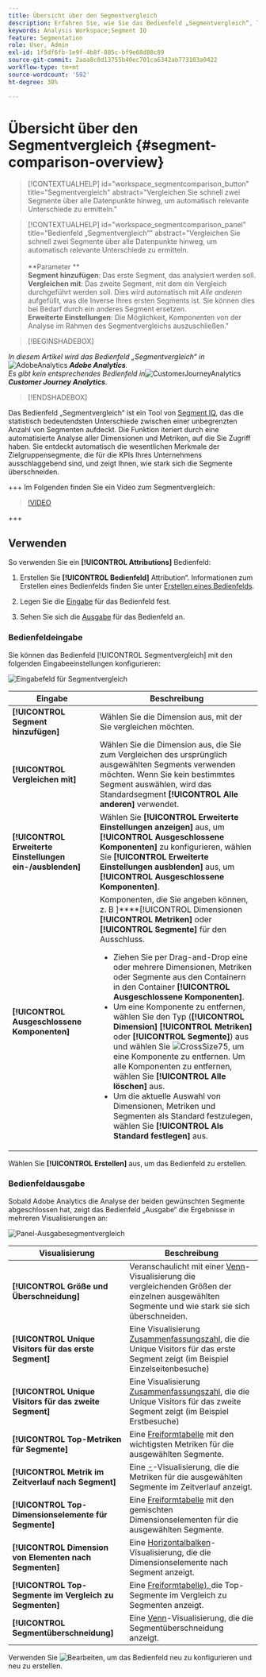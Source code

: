 ```yaml
---
title: Übersicht über den Segmentvergleich
description: Erfahren Sie, wie Sie das Bedienfeld „Segmentvergleich“, Teil von Segment IQ in Analysis Workspace, verwenden.
keywords: Analysis Workspace;Segment IQ
feature: Segmentation
role: User, Admin
exl-id: 1f5df6fb-1e9f-4b8f-885c-bf9e68d88c89
source-git-commit: 2aaa8c0d13755b40ec701ca6342ab773103a0422
workflow-type: tm+mt
source-wordcount: '592'
ht-degree: 38%

---
```


# Übersicht über den Segmentvergleich {#segment-comparison-overview}

<!-- markdownlint-disable MD034 -->

>[!CONTEXTUALHELP]
>id="workspace_segmentcomparison_button"
>title="Segmentvergleich"
>abstract="Vergleichen Sie schnell zwei Segmente über alle Datenpunkte hinweg, um automatisch relevante Unterschiede zu ermitteln."

<!-- markdownlint-enable MD034 -->

<!-- markdownlint-disable MD034 -->

>[!CONTEXTUALHELP]
>id="workspace_segmentcomparison_panel"
>title="Bedienfeld „Segmentvergleich“"
>abstract="Vergleichen Sie schnell zwei Segmente über alle Datenpunkte hinweg, um automatisch relevante Unterschiede zu ermitteln.<br/><br/>**Parameter **<br/>**Segment hinzufügen**: Das erste Segment, das analysiert werden soll.<br/>**Vergleichen mit**: Das zweite Segment, mit dem ein Vergleich durchgeführt werden soll. Dies wird automatisch mit *Alle anderen* aufgefüllt, was die Inverse Ihres ersten Segments ist. Sie können dies bei Bedarf durch ein anderes Segment ersetzen.<br/>**Erweiterte Einstellungen**: Die Möglichkeit, Komponenten von der Analyse im Rahmen des Segmentvergleichs auszuschließen."
<!-- markdownlint-enable MD034 -->

>[!BEGINSHADEBOX]

_In diesem Artikel wird das Bedienfeld „Segmentvergleich“ in_![AdobeAnalytics](/help/assets/icons/AdobeAnalytics.svg) _**Adobe Analytics**._<br/>_Es gibt kein entsprechendes Bedienfeld in_![CustomerJourneyAnalytics](/help/assets/icons/CustomerJourneyAnalytics.svg) _**Customer Journey Analytics**._

>[!ENDSHADEBOX]

Das Bedienfeld „Segmentvergleich“ ist ein Tool von [Segment IQ](../../segment-iq.md), das die statistisch bedeutendsten Unterschiede zwischen einer unbegrenzten Anzahl von Segmenten aufdeckt. Die Funktion iteriert durch eine automatisierte Analyse aller Dimensionen und Metriken, auf die Sie Zugriff haben. Sie entdeckt automatisch die wesentlichen Merkmale der Zielgruppensegmente, die für die KPIs Ihres Unternehmens ausschlaggebend sind, und zeigt Ihnen, wie stark sich die Segmente überschneiden.

+++ Im Folgenden finden Sie ein Video zum Segmentvergleich:

>[!VIDEO](https://video.tv.adobe.com/v/23976/?quality=12)

+++

## Verwenden

So verwenden Sie ein **[!UICONTROL Attributions]** Bedienfeld:

1. Erstellen Sie **[!UICONTROL Bedienfeld]** Attribution“. Informationen zum Erstellen eines Bedienfelds finden Sie unter [Erstellen eines Bedienfelds](../panels.md#create-a-panel).

1. Legen Sie die [Eingabe](#panel-input) für das Bedienfeld fest.

1. Sehen Sie sich die [Ausgabe](#panel-output) für das Bedienfeld an.



### Bedienfeldeingabe

Sie können das Bedienfeld [!UICONTROL Segmentvergleich] mit den folgenden Eingabeeinstellungen konfigurieren:

![Eingabefeld für Segmentvergleich](assets/segment-comparison-input.png)

| Eingabe | Beschreibung |
| --- | --- |
| **[!UICONTROL Segment hinzufügen]** | Wählen Sie die Dimension aus, mit der Sie vergleichen möchten. |
| **[!UICONTROL Vergleichen mit]** | Wählen Sie die Dimension aus, die Sie zum Vergleichen des ursprünglich ausgewählten Segments verwenden möchten. Wenn Sie kein bestimmtes Segment auswählen, wird das Standardsegment **[!UICONTROL Alle anderen]** verwendet. |
| **[!UICONTROL Erweiterte Einstellungen ein-/ausblenden]** | Wählen Sie **[!UICONTROL Erweiterte Einstellungen anzeigen]** aus, um **[!UICONTROL Ausgeschlossene Komponenten]** zu konfigurieren, wählen Sie **[!UICONTROL Erweiterte Einstellungen ausblenden]** aus, um **[!UICONTROL Ausgeschlossene Komponenten]**. |
| **[!UICONTROL Ausgeschlossene Komponenten]** | Komponenten, die Sie angeben können, z. B ]****[!UICONTROL  Dimensionen **[!UICONTROL Metriken]** oder **[!UICONTROL Segmente]** für den Ausschluss.<br><ul><li>Ziehen Sie per Drag-and-Drop eine oder mehrere Dimensionen, Metriken oder Segmente aus den Containern in den Container **[!UICONTROL Ausgeschlossene Komponenten]**.</li><li>Um eine Komponente zu entfernen, wählen Sie den Typ (**[!UICONTROL Dimension]** **[!UICONTROL Metriken]** oder **[!UICONTROL Segmente]**) aus und wählen Sie ![CrossSize75](/help/assets/icons/CrossSize75.svg), um eine Komponente zu entfernen. Um alle Komponenten zu entfernen, wählen Sie **[!UICONTROL Alle löschen]** aus.</li><li>Um die aktuelle Auswahl von Dimensionen, Metriken und Segmenten als Standard festzulegen, wählen Sie **[!UICONTROL Als Standard festlegen]** aus.</li></ul> |

Wählen Sie **[!UICONTROL Erstellen]** aus, um das Bedienfeld zu erstellen.

### Bedienfeldausgabe

Sobald Adobe Analytics die Analyse der beiden gewünschten Segmente abgeschlossen hat, zeigt das Bedienfeld „Ausgabe“ die Ergebnisse in mehreren Visualisierungen an:

![Panel-Ausgabesegmentvergleich](assets/segment-comparison-output.png)

| Visualisierung | Beschreibung |
|---|---|
| **[!UICONTROL Größe und Überschneidung]** | Veranschaulicht mit einer [Venn](/help/analyze/analysis-workspace/visualizations/venn.md)-Visualisierung die vergleichenden Größen der einzelnen ausgewählten Segmente und wie stark sie sich überschneiden. |
| **[!UICONTROL Unique Visitors für das erste Segment]** | Eine Visualisierung [Zusammenfassungszahl](/help/analyze/analysis-workspace/visualizations/summary-number-change.md), die die Unique Visitors für das erste Segment zeigt (im Beispiel Einzelseitenbesuche) |
| **[!UICONTROL Unique Visitors für das zweite Segment]** | Eine Visualisierung [Zusammenfassungszahl](/help/analyze/analysis-workspace/visualizations/summary-number-change.md), die die Unique Visitors für das zweite Segment zeigt (im Beispiel Erstbesuche) |
| **[!UICONTROL Top-Metriken für Segmente]** | Eine [Freiformtabelle](/help/analyze/analysis-workspace/visualizations/freeform-table/freeform-table.md) mit den wichtigsten Metriken für die ausgewählten Segmente. |
| **[!UICONTROL Metrik im Zeitverlauf nach Segment]** | Eine [-](/help/analyze/analysis-workspace/visualizations/line.md)-Visualisierung, die die Metriken für die ausgewählten Segmente im Zeitverlauf anzeigt. |
| **[!UICONTROL Top-Dimensionselemente für Segmente]** | Eine [Freiformtabelle](/help/analyze/analysis-workspace/visualizations/freeform-table/freeform-table.md) mit den gemischten Dimensionselementen für die ausgewählten Segmente. |
| **[!UICONTROL Dimension von Elementen nach Segmenten]** | Eine [Horizontalbalken](/help/analyze/analysis-workspace/visualizations/horizontal-bar.md)-Visualisierung, die die Dimensionselemente nach Segment anzeigt. |
| **[!UICONTROL Top-Segmente im Vergleich zu Segmenten]** | Eine [Freiformtabelle), ](/help/analyze/analysis-workspace/visualizations/freeform-table/freeform-table.md) die Top-Segmente im Vergleich zu Segmenten anzeigt. |
| **[!UICONTROL Segmentüberschneidung]** | Eine [Venn](/help/analyze/analysis-workspace/visualizations/venn.md)-Visualisierung, die die Segmentüberschneidung anzeigt. |

Verwenden Sie ![Bearbeiten](/help/assets/icons/Edit.svg), um das Bedienfeld neu zu konfigurieren und neu zu erstellen.


<!--
#### Size and overlap

Illustrates the comparative sizes of each selected segment and how much they overlap with each other using a venn diagram. You can hover over the visual to see how many visitors were in each overlapping or non-overlapping section. You can also right click on the overlap to create a brand new segment for further analysis. If the two segments are mutually exclusive, no overlap is shown between the two circles (typically seen with segments using a hit container).

![Size and overlap](assets/size-overlap.png)

#### Population summaries

To the right of the Size and Overlap visualization, the total unique visitor count in each segment and overlap is shown.

![Population summaries](assets/population_summaries.png)

#### Top metrics

Displays the most statistically significant metrics between the two segments. Each row in this table represents a differentiating metric, ranked by how different it is between each segment. A difference score of 1 means it is statistically significant, while a difference score of 0 means there is no statistical significance.

This visualization is similar to freeform tables in Analysis Workspace. If deeper analysis on a specific metric is desired, hover over a line item and click 'Create visual'. A new table is created to analyze that specific metric. If a metric is irrelevant to your analysis, hover over the line item and click the 'X' to remove it.

>[!NOTE]
>
>Metrics added to this table after the segment comparison has finished do not receive a Difference Score.

![Top metrics](assets/top-metrics.png)

#### Metric over time by segment

To the right of the metrics table is a linked visualization. You can click a line item in the table on the left, and this visualization updates to show that metric trended over time.

![Top metrics line](assets/linked-viz.png)

#### Top dimensions

Shows the most statistically significant dimension items across all of your dimensions. Each row shows the percentage of each segment exhibiting this dimension item. For example, this table might reveal that 100% of visitors in 'Segment A' had the dimension item 'Browser Type: Google', whereas only 19.6% of 'Segment B' had this dimension item. A difference score of 1 means it is statistically significant, while a difference score of 0 means there is no statistical significance.

This visualization is similar to freeform tables in Analysis Workspace. If deeper analysis on a specific dimension item is desired, hover over a line item and click 'Create visual'. A new table is created to analyze that specific dimension item. If a dimension item is irrelevant to your analysis, hover over the line item and click the 'X' to remove it.

>[!NOTE]
>
>Dimension items added to this table after the segment comparison has finished do not receive a Difference Score.

![Top dimensions](assets/top-dimension-item1.png)

#### Dimension items by segment

To the right of the dimensions table is a linked bar chart visualization. It shows all displayed dimension items in a bar chart. Clicking a line item in the table on the left updates the visualization on the right.

![Top dimensions bar chart](assets/top-dimension-item.png)

#### Top segments

Shows which other segments (other than the two segments selected for comparison) have statistically significant overlap. For example, this table can show that a third segment, 'Repeat Visitors', overlaps highly with 'Segment A' but does not overlap with 'Segment B'. A difference score of 1 means it is statistically significant, while a difference score of 0 means there is no statistical significance.

This visualization is similar to freeform tables in Analysis Workspace. If deeper analysis on a specific segment is desired, hover over a line item and click 'Create visual'. A new table is created to analyze that specific segment. If a segment is irrelevant to your analysis, hover over the line item and click the 'X' to remove it.

>[!NOTE]
>
>Segments added to this table after the segment comparison has finished do not receive a Difference Score.

![Top segments](assets/top-segments.png)

#### Segment overlap

To the right of the segments table is a linked venn diagram visualization. It shows the most statistically significant segment applied to your compared segments. For example, 'Segment A' + 'Statistically significant segment' vs. 'Segment B' + 'Statistically significant segment'. Clicking a segment line item in the table on the left updates the venn diagram on the right.

![Top segments venn diagram](assets/segment-overlap.png)

-->
